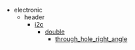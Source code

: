 * electronic
  * header
    * [i2c](electronic/header/i2c)
      * [double](electronic/header/i2c/double)
        * [through_hole_right_angle](through_hole_right_angle)
